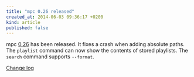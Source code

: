 ```yaml
---
title: "mpc 0.26 released"
created_at: 2014-06-03 09:36:17 +0200
kind: article
published: false
---
```


mpc [0.26](/download/mpc/0/mpc-0.26.tar.xz) has
been released.  It fixes a crash when adding absolute paths.  The
`playlist` command can now show the contents of stored playlists.  The
`search` command supports `--format`.

[Change log](https://raw.githubusercontent.com/MusicPlayerDaemon/mpc/v0.26/NEWS)
